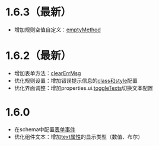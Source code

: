# 1.6.3（最新）
- 增加规则空值自定义：[emptyMethod](../base/rules.md)

# 1.6.2（最新）
- 增加表单方法：[clearErrMsg](../base/form.md#表单方法)
- 优化规则设置：增加错误提示信息的[class和style](../base/rules.md)配置
- 优化界面调整：增加properties.ui.[toggleTexts](../base/settings.md#ui属性)切换文本配置

# 1.6.0
- 在schema中配置[表单事件](../base/form.md#表单事件)
- 优化组件文本：增加[text属性](../base/com-format.md)的显示类型（数值、布尔）